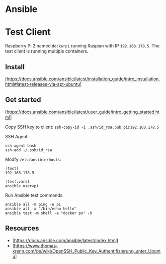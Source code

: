 # Ansible

# Test Client
Raspberry Pi 2 named `dockerpi` running Raspian with IP `192.168.178.5`. The test client is running multiple containers.

## Install
[https://docs.ansible.com/ansible/latest/installation_guide/intro_installation.html#latest-releases-via-apt-ubuntu]

## Get started
[https://docs.ansible.com/ansible/latest/user_guide/intro_getting_started.html]

Copy SSH key to client:
`ssh-copy-id -i .ssh/id_rsa.pub pi@192.168.178.5`

SSH Agent:
```
ssh-agent bash
ssh-add ~/.ssh/id_rsa
```

Modfy `/etc/ansible/hosts`:
```
[test]
192.168.178.5

[test:vars]
ansible_user=pi
```

Run Ansible test commands:
```
ansible all -m ping -u pi
ansible all -a "/bin/echo hello"
ansible test -m shell -a "docker ps" -b
```



## Resources
* [https://docs.ansible.com/ansible/latest/index.html]
* [https://www.thomas-krenn.com/de/wiki/OpenSSH_Public_Key_Authentifizierung_unter_Ubuntu]